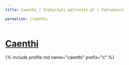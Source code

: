 ```yaml
---
title: Caenthi | Statystyki patronite.pl | Patromierz

permalink: /caenthi
---
```


# [Caenthi](https://patronite.pl/caenthi)

{% include profile.md name="caenthi" prefix="c" %}
